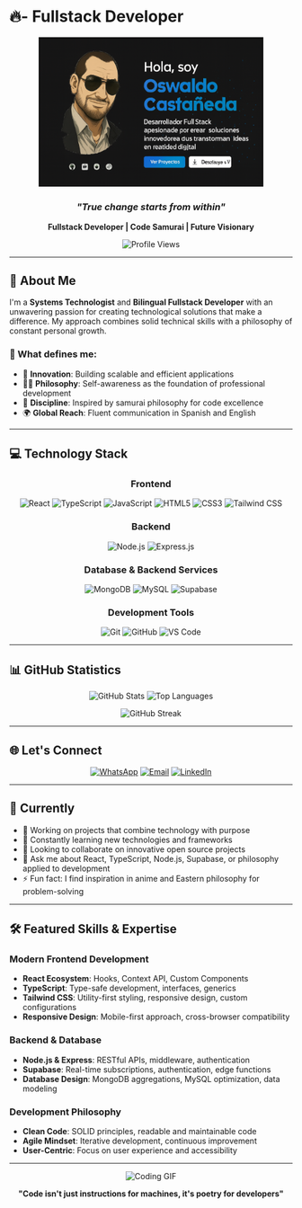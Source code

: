 # 🔥- Fullstack Developer

<div align="center">
  
  <!-- Main Image -->
 <img src="https://raw.githubusercontent.com/OzCastaneda/OzCastaneda/main/portafolioimg1.png" alt="Banner" width="400"/>
  
  ### *"True change starts from within"*
  
  **Fullstack Developer | Code Samurai | Future Visionary**
  
  ![Profile Views](https://komarev.com/ghpvc/?username=OzCastaneda&label=Profile%20Views&color=blueviolet&style=for-the-badge)
  
</div>

---

## 🌟 About Me

I'm a **Systems Technologist** and **Bilingual Fullstack Developer** with an unwavering passion for creating technological solutions that make a difference. My approach combines solid technical skills with a philosophy of constant personal growth.

### 🎯 What defines me:
- 🚀 **Innovation**: Building scalable and efficient applications
- 🧘‍♂️ **Philosophy**: Self-awareness as the foundation of professional development
- 🎌 **Discipline**: Inspired by samurai philosophy for code excellence
- 🌍 **Global Reach**: Fluent communication in Spanish and English

---

## 💻 Technology Stack

<div align="center">

### Frontend
![React](https://img.shields.io/badge/React-20232A?style=for-the-badge&logo=react&logoColor=61DAFB)
![TypeScript](https://img.shields.io/badge/TypeScript-007ACC?style=for-the-badge&logo=typescript&logoColor=white)
![JavaScript](https://img.shields.io/badge/JavaScript-F7DF1E?style=for-the-badge&logo=javascript&logoColor=black)
![HTML5](https://img.shields.io/badge/HTML5-E34F26?style=for-the-badge&logo=html5&logoColor=white)
![CSS3](https://img.shields.io/badge/CSS3-1572B6?style=for-the-badge&logo=css3&logoColor=white)
![Tailwind CSS](https://img.shields.io/badge/Tailwind_CSS-38B2AC?style=for-the-badge&logo=tailwind-css&logoColor=white)

### Backend
![Node.js](https://img.shields.io/badge/Node.js-43853D?style=for-the-badge&logo=node.js&logoColor=white)
![Express.js](https://img.shields.io/badge/Express.js-404D59?style=for-the-badge&logo=express&logoColor=white)

### Database & Backend Services
![MongoDB](https://img.shields.io/badge/MongoDB-4EA94B?style=for-the-badge&logo=mongodb&logoColor=white)
![MySQL](https://img.shields.io/badge/MySQL-00000F?style=for-the-badge&logo=mysql&logoColor=white)
![Supabase](https://img.shields.io/badge/Supabase-3ECF8E?style=for-the-badge&logo=supabase&logoColor=white)

### Development Tools
![Git](https://img.shields.io/badge/Git-E44C30?style=for-the-badge&logo=git&logoColor=white)
![GitHub](https://img.shields.io/badge/GitHub-100000?style=for-the-badge&logo=github&logoColor=white)
![VS Code](https://img.shields.io/badge/VS_Code-0078D4?style=for-the-badge&logo=visual%20studio%20code&logoColor=white)

</div>

---

## 📊 GitHub Statistics

<div align="center">
  
  <img src="https://github-readme-stats.vercel.app/api?username=OzCastaneda&show_icons=true&theme=radical&hide_border=true&bg_color=0D1117" alt="GitHub Stats" height="165"/>
  <img src="https://github-readme-stats.vercel.app/api/top-langs/?username=OzCastaneda&layout=compact&theme=radical&hide_border=true&bg_color=0D1117" alt="Top Languages" height="165"/>
  
</div>

<div align="center">
  
  ![GitHub Streak](https://github-readme-streak-stats.herokuapp.com/?user=OzCastaneda&theme=radical&hide_border=true&background=0D1117)
  
</div>

---

## 🌐 Let's Connect

<div align="center">

[![WhatsApp](https://img.shields.io/badge/WhatsApp-25D366?style=for-the-badge&logo=whatsapp&logoColor=white)](https://wa.me/+573228352645)
[![Email](https://img.shields.io/badge/Gmail-D14836?style=for-the-badge&logo=gmail&logoColor=white)](mailto:angelusignis777@gmail.com)
[![LinkedIn](https://img.shields.io/badge/LinkedIn-0077B5?style=for-the-badge&logo=linkedin&logoColor=white)](https://linkedin.com/in/your-profile)

</div>

---

## 🎯 Currently

- 🔭 Working on projects that combine technology with purpose
- 🌱 Constantly learning new technologies and frameworks
- 👯 Looking to collaborate on innovative open source projects
- 💬 Ask me about React, TypeScript, Node.js, Supabase, or philosophy applied to development
- ⚡ Fun fact: I find inspiration in anime and Eastern philosophy for problem-solving

---

## 🛠️ Featured Skills & Expertise

### **Modern Frontend Development**
- **React Ecosystem**: Hooks, Context API, Custom Components
- **TypeScript**: Type-safe development, interfaces, generics
- **Tailwind CSS**: Utility-first styling, responsive design, custom configurations
- **Responsive Design**: Mobile-first approach, cross-browser compatibility

### **Backend & Database**
- **Node.js & Express**: RESTful APIs, middleware, authentication
- **Supabase**: Real-time subscriptions, authentication, edge functions
- **Database Design**: MongoDB aggregations, MySQL optimization, data modeling

### **Development Philosophy**
- **Clean Code**: SOLID principles, readable and maintainable code
- **Agile Mindset**: Iterative development, continuous improvement
- **User-Centric**: Focus on user experience and accessibility

---

<div align="center">
  
  ![Coding GIF](https://media.giphy.com/media/qgQUggAC3Pfv687qPC/giphy.gif)
  
  **"Code isn't just instructions for machines, it's poetry for developers"**
  
</div>

